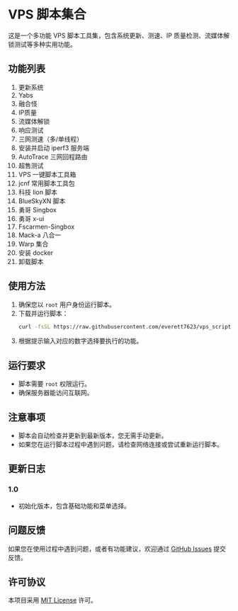 # VPS 脚本集合

这是一个多功能 VPS 脚本工具集，包含系统更新、测速、IP 质量检测、流媒体解锁测试等多种实用功能。

## 功能列表

1. 更新系统
2. Yabs
3. 融合怪
4. IP质量
5. 流媒体解锁
6. 响应测试
7. 三网测速（多/单线程）
8. 安装并启动 iperf3 服务端
9. AutoTrace 三网回程路由
10. 超售测试
11. VPS 一键脚本工具箱
12. jcnf 常用脚本工具包
13. 科技 lion 脚本
14. BlueSkyXN 脚本
15. 勇哥 Singbox
16. 勇哥 x-ui
17. Fscarmen-Singbox
18. Mack-a 八合一
19. Warp 集合
20. 安装 docker
21. 卸载脚本

## 使用方法

1. 确保您以 `root` 用户身份运行脚本。
2. 下载并运行脚本：
    ```bash
    curl -fsSL https://raw.githubusercontent.com/everett7623/vps_scripts/main/vps_scripts.sh -o vps_scripts.sh&& chmod +x vps_scripts.sh && ./vps_scripts.sh
    ```
3. 根据提示输入对应的数字选择要执行的功能。

## 运行要求

- 脚本需要 `root` 权限运行。
- 确保服务器能访问互联网。

## 注意事项

- 脚本会自动检查并更新到最新版本，您无需手动更新。
- 如果您在运行脚本过程中遇到问题，请检查网络连接或尝试重新运行脚本。

## 更新日志

### 1.0
- 初始化版本，包含基础功能和菜单选择。

## 问题反馈

如果您在使用过程中遇到问题，或者有功能建议，欢迎通过 [GitHub Issues](https://github.com/everett7623/vps_scripts/issues) 提交反馈。

## 许可协议

本项目采用 [MIT License](LICENSE) 许可。
